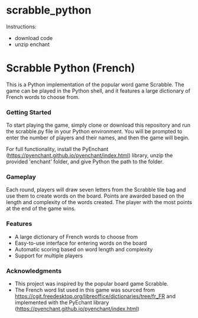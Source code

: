 # scrabble_python

Instructions:
- download code
- unzip enchant

# Scrabble Python (French)
This is a Python implementation of the popular word game Scrabble. The game can be played in the Python shell, and it features a large dictionary of French words to choose from.

### Getting Started
To start playing the game, simply clone or download this repository and run the scrabble.py file in your Python environment. You will be prompted to enter the number of players and their names, and then the game will begin.

For full functionality, install the PyEnchant (https://pyenchant.github.io/pyenchant/index.html) library, unzip the provided 'enchant' folder, and give Python the path to the folder. 

### Gameplay
Each round, players will draw seven letters from the Scrabble tile bag and use them to create words on the board. Points are awarded based on the length and complexity of the words created. The player with the most points at the end of the game wins.

### Features
- A large dictionary of French words to choose from
- Easy-to-use interface for entering words on the board
- Automatic scoring based on word length and complexity
- Support for multiple players

### Acknowledgments
- This project was inspired by the popular board game Scrabble.
- The French word list used in this game was sourced from https://cgit.freedesktop.org/libreoffice/dictionaries/tree/fr_FR and implemented with the PyEchant library (https://pyenchant.github.io/pyenchant/index.html)
